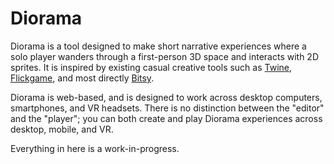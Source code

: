 # Diorama

Diorama is a tool designed to make short narrative experiences where a solo player wanders through a first-person 3D space and interacts with 2D sprites. It is inspired by existing casual creative tools such as [Twine](https://twinery.org), [Flickgame](https://flickgame.org), and most directly [Bitsy](https://ledoux.itch.io/bitsy).

Diorama is web-based, and is designed to work across desktop computers, smartphones, and VR headsets. There is no distinction between the "editor" and the "player"; you can both create and play Diorama experiences across desktop, mobile, and VR.

Everything in here is a work-in-progress.